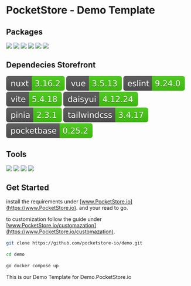 # PocketStore - Demo Template

## Packages

![](https://raw.githubusercontent.com/pocketstore-io/demo/refs/heads/main/.github/badges/storefront.svg)
![](https://raw.githubusercontent.com/pocketstore-io/demo/refs/heads/main/.github/badges/docs.svg)
![](https://raw.githubusercontent.com/pocketstore-io/demo/refs/heads/main/.github/badges/pb_data.svg)
![](https://raw.githubusercontent.com/pocketstore-io/demo/refs/heads/main/.github/badges/pb_migrations.svg)
![](https://raw.githubusercontent.com/pocketstore-io/demo/refs/heads/main/.github/badges/pb_hooks.svg)
![](https://raw.githubusercontent.com/pocketstore-io/demo/refs/heads/main/.github/badges/printer.svg)

## Dependecies Storefront

![](https://raw.githubusercontent.com/pocketstore-io/storefront/refs/heads/main/.github/badges/nuxt.svg)
![](https://raw.githubusercontent.com/pocketstore-io/storefront/refs/heads/main/.github/badges/vue.svg)
![](https://raw.githubusercontent.com/pocketstore-io/storefront/refs/heads/main/.github/badges/eslint.svg)
![](https://raw.githubusercontent.com/pocketstore-io/storefront/refs/heads/main/.github/badges/vite.svg)
![](https://raw.githubusercontent.com/pocketstore-io/storefront/refs/heads/main/.github/badges/daisyui.svg)
![](https://raw.githubusercontent.com/pocketstore-io/storefront/refs/heads/main/.github/badges/pinia.svg)
![](https://raw.githubusercontent.com/pocketstore-io/storefront/refs/heads/main/.github/badges/tailwindcss.svg)
![](https://raw.githubusercontent.com/pocketstore-io/storefront/refs/heads/main/.github/badges/pocketbase.svg)

## Tools

![](https://img.shields.io/badge/Hetzner+Cloud-Server-red)
![](https://img.shields.io/badge/ChatGpt-Code+Support-red)
![](https://img.shields.io/badge/VsCode-Editor-red)
![](https://img.shields.io/badge/PhpStorm-Editor-red)

## Get Started

install the requirements under
[www.PocketStore.io](https://www.PocketStore.io).
and your read to go.

to customization follow the guide under
[www.PocketStore.io/customazation](https://www.PocketStore.io/customazation).


```bash
git clone https://github.com/pocketstore-io/demo.git
```

```bash
cd demo
```

```bash
go docker compose up
```

This is our Demo Template for Demo.PocketStore.io

